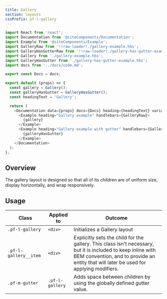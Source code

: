 ```yaml
---
title: Gallery
section: layouts
cssPrefix: pf-l-gallery
---
```

```js
import React from 'react';
import Documentation from '@siteComponents/Documentation';
import Example from '@siteComponents/Example';
import GalleryRaw from '!!raw-loader!./gallery-example.hbs';
import GalleryHasGutterRaw from '!!raw-loader!./gallery-has-gutter-example.hbs';
import Gallery from './gallery-example.hbs';
import GalleryHasGutter from './gallery-has-gutter-example.hbs';
import docs from '../docs/code.md';

export const Docs = docs;

export default (props) => {
  const gallery = Gallery();
  const galleryHasGutter = GalleryHasGutter();
  const headingText = 'Gallery';

  return (
    <Documentation data={props} docs={Docs} heading={headingText} variablesRoot={variablesRoot} className="is-layout-page">
      <Example heading="Gallery example" handlebars={GalleryRaw}>
        {gallery}
      </Example>
      <Example heading="Gallery example with gutter" handlebars={GalleryHasGutterRaw}>
        {galleryHasGutter}
      </Example>
    </Documentation>
  );
};
```

## Overview

The gallery layout is designed so that all of its children are of uniform size, display horizontally, and wrap responsively.

## Usage

| Class | Applied to | Outcome |
| -- | -- | -- |
| `.pf-l-gallery` |  `<div>` |  Initializes a Gallery layout |
| `.pf-l-gallery__item` | `<div>` |  Explicitly sets the child for the gallery. This class isn't necessary, but it is included to keep inline with BEM convention, and to provide an entity that will later be used for applying modifiers. |
| `.pf-m-gutter` | `.pf-l-gallery` | Adds space between children by using the globally defined gutter value. |
